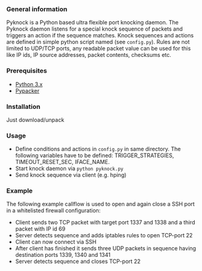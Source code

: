 ### General information
Pyknock is a Python based ultra flexible port knocking daemon.
The Pyknock daemon listens for a special knock sequence of packets and
triggers an action if the sequence matches. Knock sequences and actions
are defined in simple python script named (see `config.py`).
Rules are not limited to UDP/TCP ports, any readable packet value can
be used for this like IP ids, IP source addresses, packet contents, checksums etc.

### Prerequisites
- [Python 3.x](https://www.python.org/)
- [Pypacker](https://github.com/mike01/pypacker)

### Installation
Just download/unpack

### Usage
  * Define conditions and actions in `config.py` in same directory. The following variables
    have to be defined: TRIGGER_STRATEGIES, TIMEOUT_RESET_SEC, IFACE_NAME.
  * Start knock daemon via `python pyknock.py`
  * Send knock sequence via client (e.g. hping)

### Example
The following example callflow is used to open and again close a SSH port in a whitelisted firewall configuration:

  * Client sends two TCP packet with target port 1337 and 1338 and a third packet with IP id 69
  * Server detects sequence and adds iptables rules to open TCP-port 22
  * Client can now connect via SSH
  * After client has finished it sends three UDP packets in sequence having destination ports 1339, 1340 and 1341
  * Server detects sequence and closes TCP-port 22
